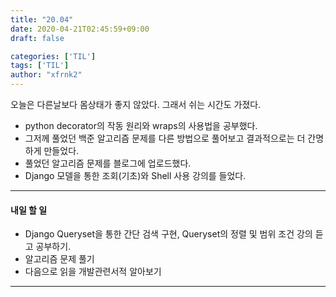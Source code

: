 ```yaml
---
title: "20.04"
date: 2020-04-21T02:45:59+09:00
draft: false

categories: ['TIL']
tags: ['TIL']
author: "xfrnk2"
---
```

오늘은 다른날보다 몸상태가 좋지 않았다. 그래서 쉬는 시간도 가졌다.

+ python decorator의 작동 원리와 wraps의 사용법을 공부했다.  
+ 그저께 풀었던 백준 알고리즘 문제를 다른 방법으로 풀어보고 결과적으로는 더 간명하게 만들었다.     
+ 풀었던 알고리즘 문제를 블로그에 업로드했다.  
+ Django 모델을 통한 조회(기초)와 Shell 사용 강의를 들었다.

--- 
#### 내일 할 일  
+ Django Queryset을 통한 간단 검색 구현, Queryset의 정렬 및 범위 조건 강의 듣고 공부하기.
+ 알고리즘 문제 풀기
+ 다음으로 읽을 개발관련서적 알아보기
---